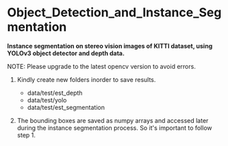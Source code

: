 # Object_Detection_and_Instance_Segmentation

**Instance segmentation on stereo vision images of KITTI dataset, using YOLOv3 object detector and depth data.**

NOTE: Please upgrade to the latest opencv version to avoid errors.

1. Kindly create new folders inorder to save results.
	<ul>
		<li>data/test/est_depth</li>
		<li>data/test/yolo</li>
		<li>data/test/est_segmentation</li>
	</ul> 
	
2. The bounding boxes are saved as numpy arrays and accessed later 
during the instance segmentation process. So it's important to follow step 1.
